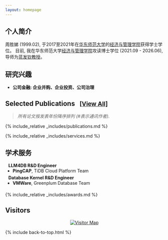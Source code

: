 ```yaml
---
layout: homepage
---
```


<!-- <div style="margin-top: 20px;"></div> -->

## <i class="fas fa-circle-user"></i> <span id="biography">个人简介</span>

周胜娣 (1999.02), 于2017至2021年在[华东师范大学](https://www.ecnu.edu.cn/)的[经济与管理学院](](https://sem.ecnu.edu.cn/) )获得学士学位。
目前, 我在华东师范大学[经济与管理学院](https://sem.ecnu.edu.cn/)攻读博士学位 (2021.09 - 2026.06), 导师为[蓝发钦教授](https://faculty.ecnu.edu.cn/_s35/lfq_en/main.psp)。

<h2 id="research-interests"><i class="fas fa-gamepad"></i> 研究兴趣</h2>


<ul>
  <li>
    <b>公司金融: 企业并购、企业投资、公司治理</b>
  </li>
</ul>

## <i class="fas fa-book-open"></i> <span id="publications">Selected Publications</span> <a href="/publications" style="font-size: 0.9em; margin-left: 10px;">[View All]</a>
> *所有论文按发表年份降序排列 (#表示通讯作者).*

{% include_relative _includes/publications.md %}

{% include_relative _includes/services.md %}

## <i class="fas fa-briefcase"></i> <span id="experience">学术服务</span>

<h4 style="margin:0 10px 0;">LLM4DB R&D Engineer</h4>

<ul style="margin:0 0 5px;">
  <li><strong>PingCAP</strong>, TiDB Cloud Platform Team</li>
</ul>

<h4 style="margin:0 10px 0;">Database Kernel R&D Engineer</h4>

<ul style="margin:0 0 20px;">
  <li><strong>VMWare</strong>, Greenplum Database Team</li>
</ul>


{% include_relative _includes/awards.md %}

## <i class="fas fa-map-marker-alt"></i> <span id="visitors">Visitors</span>

<div style="text-align: center; position: relative;">
  <a href='https://clustrmaps.com/site/1c5ir' style="display: block;">
    <img src='//clustrmaps.com/map_v2.png?cl=ffffff&w=500&t=tt&d=gLCfwQOo2tDTJu6x6-pe1tpNG7pvbeWih2SiAaG4jUc&co=2d78ad&ct=ffffff' alt="Visitor Map"/>
  </a>
  <div style="position: absolute; top: 0; left: 0; right: 0; bottom: 0; z-index: 999;" onclick="return false;"></div>
</div>

<!-- 引入 JavaScript 文件 -->
<script src="assets/js/typing-effect.js"></script>
<script src="assets/js/main.js"></script>

{% include back-to-top.html %}